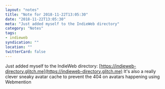 ```yaml
---
layout: "notes"
title: "Note for 2018-11-22T13:05:30"
date: "2018-11-22T13:05:30"
meta: "Just added myself to the IndieWeb directory"
category: "Notes"
tags:
- indieweb
syndication: ""
location: ""
twitterCard: false
---
```

Just added myself to the IndieWeb directory: [https://indieweb-directory.glitch.me](https://indieweb-directory.glitch.me)
It's also a really clever sneaky avatar cache to prevent the 404 on avatars happening using Webmention
